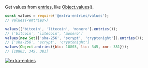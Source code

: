 Get values from [entries], like [Object.values()].

```javascript
const values = require('@extra-entries/values');
// values(<entries>)

values(['bitcoin', 'litecoin', 'monero'].entries());
// ['bitcoin', 'litecoin', 'monero']
values(new Set(['sha-256', 'scrypt', 'cryptonight']).entries());
// ['sha-256', 'scrypt', 'cryptonight']
values(Object.entries({btc: 18803, ltc: 345, xmr: 381}));
// [18803, 345, 381]
```


[![extra-entries](https://i.imgur.com/iICkjUV.jpg)](https://www.npmjs.com/package/extra-entries)

[entries]: https://developer.mozilla.org/en-US/docs/Web/JavaScript/Reference/Global_Objects/Array/entries
[Object.values()]: https://developer.mozilla.org/en-US/docs/Web/JavaScript/Reference/Global_Objects/Object/values
